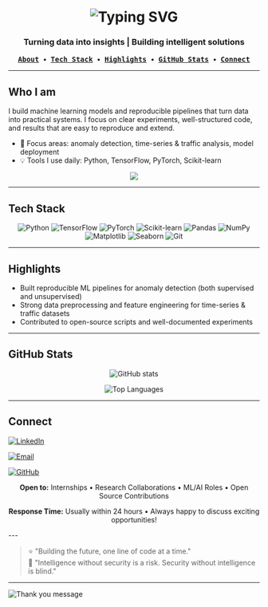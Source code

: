 <a name="top"></a>
<!-- Banner -->
<!-- ![Banner](./banner.png) -->

<!-- <h1 align="center">👋 Hi, I’m Satish Vaishyar</h1>
<h3 align="center">AI & ML Enthusiast — turning data into defense</h3> -->

<div align="center">
  <h1>
    <img src="https://readme-typing-svg.herokuapp.com?font=Fira+Code&weight=600&size=40&pause=1000&color=00FF7F&center=true&vCenter=true&random=false&width=435&lines=Hi%2C+I'm+Satish;AI+%26+ML+Enthusiast;Data+Scientist;Problem+Solver" alt="Typing SVG" />
  </h1>
  <h3>Turning data into insights | Building intelligent solutions</h3>
</div>

<p align="center">
  <a href="#who-i-am"><kbd><strong>About</strong></kbd></a> &nbsp;•&nbsp;
  <a href="#tech-stack"><kbd><strong>Tech Stack</strong></kbd></a> &nbsp;•&nbsp;
  <a href="#highlights"><kbd><strong>Highlights</strong></kbd></a> &nbsp;•&nbsp;
  <a href="#github-stats"><kbd><strong>GitHub Stats</strong></kbd></a> &nbsp;•&nbsp;
  <a href="#connect"><kbd><strong>Connect</strong></kbd></a>
</p>

---

## <a name="who-i-am"></a>Who I am

I build machine learning models and reproducible pipelines that turn data into practical systems. I focus on clear experiments, well-structured code, and results that are easy to reproduce and extend.

- 🎯 Focus areas: anomaly detection, time-series & traffic analysis, model deployment  
- 💡 Tools I use daily: Python, TensorFlow, PyTorch, Scikit-learn

<div align="center">
<img src="https://quotes-github-readme.vercel.app/api?type=horizontal&theme=dark&quote=Turning%20data%20into%20actionable%20insights&author=Satish%20Vaishyar"/>
</div>

---

## <a name="tech-stack"></a>Tech Stack
<p align="center">
  <img alt="Python" src="https://img.shields.io/badge/Python-3776AB?style=for-the-badge&logo=python&logoColor=white" />
  <img alt="TensorFlow" src="https://img.shields.io/badge/TensorFlow-FF6F00?style=for-the-badge&logo=tensorflow&logoColor=white" />
  <img alt="PyTorch" src="https://img.shields.io/badge/PyTorch-EE4C2C?style=for-the-badge&logo=pytorch&logoColor=white" />
  <img alt="Scikit-learn" src="https://img.shields.io/badge/scikit--learn-F7931E?style=for-the-badge&logo=scikit-learn&logoColor=white" />
  <img alt="Pandas" src="https://img.shields.io/badge/Pandas-150458?style=for-the-badge&logo=pandas&logoColor=white" />
  <img alt="NumPy" src="https://img.shields.io/badge/NumPy-013243?style=for-the-badge&logo=numpy&logoColor=white" />
  <img alt="Matplotlib" src="https://img.shields.io/badge/Matplotlib-11557C?style=for-the-badge&logo=matplotlib&logoColor=white" />
  <img alt="Seaborn" src="https://img.shields.io/badge/Seaborn-4A4E69?style=for-the-badge&logo=seaborn&logoColor=white" />
  <img alt="Git" src="https://img.shields.io/badge/Git-F05032?style=for-the-badge&logo=git&logoColor=white" />
</p>

---

## <a name="highlights"></a>Highlights
- Built reproducible ML pipelines for anomaly detection (both supervised and unsupervised)  
- Strong data preprocessing and feature engineering for time-series & traffic datasets  
- Contributed to open-source scripts and well-documented experiments

---

## <a name="github-stats"></a>GitHub Stats
<p align="center">
  <img src="https://github-readme-stats.vercel.app/api?username=Satish-vaishyar&show_icons=true&title_color=00FF7F&icon_color=00FF7F&text_color=FFFFFF&bg_color=0D1117" alt="GitHub stats" />
</p>

<p align="center">
  <img src="https://github-readme-stats.vercel.app/api/top-langs/?username=Satish-vaishyar&layout=compact&title_color=00FF7F&text_color=FFFFFF&bg_color=0D1117" alt="Top Languages" />
</p>

---

## <a name="connect"></a>Connect
<!-- <p align="center"> -->
  <a href="https://www.linkedin.com/in/satish-vaishyar"><img src="https://img.shields.io/badge/LinkedIn-0A66C2?style=for-the-badge&logo=linkedin&logoColor=white" alt="LinkedIn" /></a>
  
  <a href="mailto:12vsatish1@gmail.com"><img src="https://img.shields.io/badge/Email-D14836?style=for-the-badge&logo=gmail&logoColor=white" alt="Email" /></a>
  
  <a href="https://github.com/Satish-vaishyar"><img src="https://img.shields.io/badge/GitHub-171515?style=for-the-badge&logo=github&logoColor=white" alt="GitHub" /></a>
<!-- </p> -->

<div align="center">
  
  **Open to:** Internships • Research Collaborations • ML/AI Roles • Open Source Contributions

  **Response Time:** Usually within 24 hours • Always happy to discuss exciting opportunities!
</div>
---

> ⭐ "Building the future, one line of code at a time."  
> 💬 "Intelligence without security is a risk. Security without intelligence is blind."

---
<img src="https://readme-typing-svg.herokuapp.com?font=Fira+Code&size=20&pause=1000&color=00FF7F&center=true&vCenter=true&width=500&lines=Thanks+for+stopping+by!;Let's+build+something+amazing+together!;Always+learning%2C+always+growing!&border_radius=10" alt="Thank you message" />

<!-- <p align="center">Made with ❤️ -->
  <!-- <a href="#top">Back to top</a></p> -->
